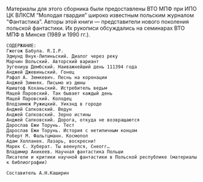 <!--2017-06-03 11:27:18-->
Материалы для этого сборника были предоставлены ВТО МПФ при ИПО ЦК ВЛКСМ “Молодая гвардия” широко известным польским журналом “Фантастика”. Авторы этой книги — представители нового поколения польской фантастики. Их рукописи обсуждались на семинарах ВТО МПФ в Минске (1989 и 1990 гг.).
    
    СОДЕРЖАНИЕ:
    Гжегож Бабула. R.I.P.
    Эдмунд Внук-Липиньский. Диалог через реку
    Марчин Вольский. Авторский вариант
    Эугениуш Дембский. Наиважнейший день 111394 года
    Анджей Джевиньский. Гонец
    Рафал А. Земкевич. Песнь на коронации
    Анджей Зимняк. Письмо из дюны
    Кшиштоф Коханьский. Истребитель ведьм
    Мацей Паровский. Так бывает каждый день
    Мацей Паровский. Колодец
    Влодзимеж Ружицкий. Уикэнд в городе
    Анджей Сапковский. Ведун
    Анджей Сапковский. Зерно истины
    Анджей Сапковский. Дорога, откуда не возвращаются
    Дарослав Ежи Торунь. Тест
    Дарослав Ежи Торунь. История с нетипичным концом
    Роберт М. Фальтцманн. Космопол
    Адам Холланек. Лазарь, воскресни!
    Марек С. Хуберат. Ты веенулся, Снеогг…
    Владимир Аникеев. Научная фантастика Польши
    Писатели и критики научной фантастики в Польской республике (материалы к библиографии)
    
    Составитель А.Н.Каширин